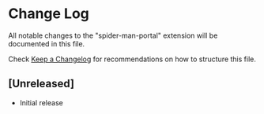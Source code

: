 # Change Log

All notable changes to the "spider-man-portal" extension will be documented in this file.

Check [Keep a Changelog](http://keepachangelog.com/) for recommendations on how to structure this file.

## [Unreleased]

- Initial release
